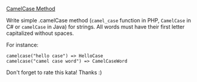 [CamelCase Method](https://www.codewars.com/kata/587731fda577b3d1b0001196)

Write simple .camelCase method (`camel_case` function in PHP, `CamelCase` in C# or `camelCase` in Java) for strings. All words must have their first letter capitalized without spaces.

For instance:

    camelcase("hello case") => HelloCase
    camelcase("camel case word") => CamelCaseWord


Don't forget to rate this kata! Thanks :)